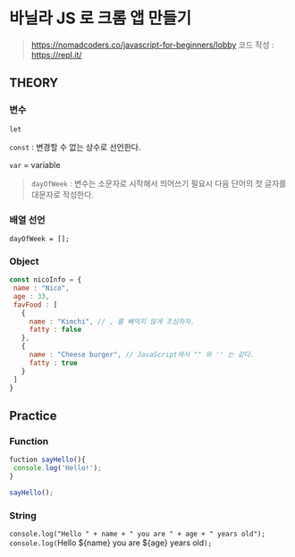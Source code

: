 # 바닐라 JS 로 크롬 앱 만들기

> https://nomadcoders.co/javascript-for-beginners/lobby
> 코드 작성 : https://repl.it/

## THEORY

### 변수

`let`

`const` : 변경할 수 없는 상수로 선언한다.

`var` = variable

> `dayOfWeek` : 변수는 소문자로 시작해서 띄어쓰기 필요시 다음 단어의 첫 글자를 대문자로 작성한다.
 
### 배열 선언

`dayOfWeek = [];`
 
 ### Object
 
 ```javascript
 const nicoInfo = {
  name : "Nico",
  age : 33,
  favFood : [
    {
      name : "Kimchi", // , 를 빼먹지 않게 조심하자.
      fatty : false
    },
    {
      name : "Cheese burger", // JavaScript에서 "" 와 '' 는 같다.
      fatty : true
    }
  ]
 }
 ```
 
 ## Practice
 
 ### Function
 
 ```javascript
 fuction sayHello(){
  console.log('Hello!');
 }
 
 sayHello();
 ```
 
 ### String
 `console.log("Hello " + name + " you are " + age + " years old");`
 `console.log(`Hello ${name} you are ${age} years old`);`
